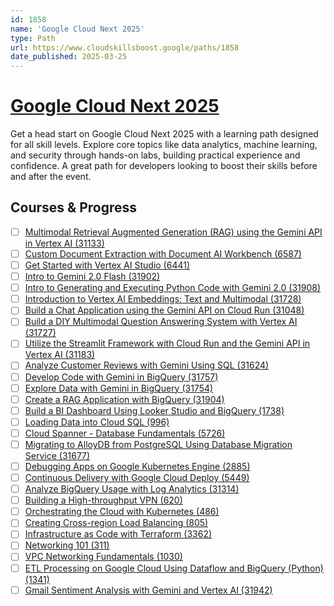 ```yaml
---
id: 1858
name: 'Google Cloud Next 2025'
type: Path
url: https://www.cloudskillsboost.google/paths/1858
date_published: 2025-03-25
---
```


# [Google Cloud Next 2025](https://www.cloudskillsboost.google/paths/1858)

Get a head start on Google Cloud Next 2025 with a learning path designed for all skill levels. Explore core topics like data analytics, machine learning, and security through hands-on labs, building practical experience and confidence. A great path for developers looking to boost their skills before and after the event.

## Courses & Progress

* [ ] [Multimodal Retrieval Augmented Generation (RAG) using the Gemini API in Vertex AI (31133)](../courses/Multimodal-Retrieval-Augmented-Generation-(RAG)-using-the-Gemini-API-in-Vertex-AI.md)
* [ ] [Custom Document Extraction with Document AI Workbench (6587)](../courses/Custom-Document-Extraction-with-Document-AI-Workbench.md)
* [ ] [Get Started with Vertex AI Studio (6441)](../courses/Get-Started-with-Vertex-AI-Studio.md)
* [ ] [Intro to Gemini 2.0 Flash (31902)](../courses/Intro-to-Gemini-2.0-Flash.md)
* [ ] [Intro to Generating and Executing Python Code with Gemini 2.0 (31908)](../courses/Intro-to-Generating-and-Executing-Python-Code-with-Gemini-2.0.md)
* [ ] [Introduction to Vertex AI Embeddings: Text and Multimodal (31728)](../courses/Introduction-to-Vertex-AI-Embeddings-Text-and-Multimodal.md)
* [ ] [Build a Chat Application using the Gemini API on Cloud Run (31048)](../courses/Build-a-Chat-Application-using-the-Gemini-API-on-Cloud-Run.md)
* [ ] [Build a DIY Multimodal Question Answering System with Vertex AI (31727)](../courses/Build-a-DIY-Multimodal-Question-Answering-System-with-Vertex-AI.md)
* [ ] [Utilize the Streamlit Framework with Cloud Run and the Gemini API in Vertex AI (31183)](../courses/Utilize-the-Streamlit-Framework-with-Cloud-Run-and-the-Gemini-API-in-Vertex-AI.md)
* [ ] [Analyze Customer Reviews with Gemini Using SQL (31624)](../courses/Analyze-Customer-Reviews-with-Gemini-Using-SQL.md)
* [ ] [Develop Code with Gemini in BigQuery (31757)](../courses/Develop-Code-with-Gemini-in-BigQuery.md)
* [ ] [Explore Data with Gemini in BigQuery (31754)](../courses/Explore-Data-with-Gemini-in-BigQuery.md)
* [ ] [Create a RAG Application with BigQuery (31904)](../courses/Create-a-RAG-Application-with-BigQuery.md)
* [ ] [Build a BI Dashboard Using Looker Studio and BigQuery (1738)](../courses/Build-a-BI-Dashboard-Using-Looker-Studio-and-BigQuery.md)
* [ ] [Loading Data into Cloud SQL (996)](../courses/Loading-Data-into-Cloud-SQL.md)
* [ ] [Cloud Spanner - Database Fundamentals (5726)](../courses/Cloud-Spanner-Database-Fundamentals.md)
* [ ] [Migrating to AlloyDB from PostgreSQL Using Database Migration Service (31677)](../courses/Migrating-to-AlloyDB-from-PostgreSQL-Using-Database-Migration-Service.md)
* [ ] [Debugging Apps on Google Kubernetes Engine (2885)](../courses/Debugging-Apps-on-Google-Kubernetes-Engine.md)
* [ ] [Continuous Delivery with Google Cloud Deploy (5449)](../courses/Continuous-Delivery-with-Google-Cloud-Deploy.md)
* [ ] [Analyze BigQuery Usage with Log Analytics (31314)](../courses/Analyze-BigQuery-Usage-with-Log-Analytics.md)
* [ ] [Building a High-throughput VPN (620)](../courses/Building-a-High-throughput-VPN.md)
* [ ] [Orchestrating the Cloud with Kubernetes (486)](../courses/Orchestrating-the-Cloud-with-Kubernetes.md)
* [ ] [Creating Cross-region Load Balancing (805)](../courses/Creating-Cross-region-Load-Balancing.md)
* [ ] [Infrastructure as Code with Terraform (3362)](../courses/Infrastructure-as-Code-with-Terraform.md)
* [ ] [Networking 101 (311)](../courses/Networking-101.md)
* [ ] [VPC Networking Fundamentals (1030)](../courses/VPC-Networking-Fundamentals.md)
* [ ] [ETL Processing on Google Cloud Using Dataflow and BigQuery (Python) (1341)](../courses/ETL-Processing-on-Google-Cloud-Using-Dataflow-and-BigQuery-(Python).md)
* [ ] [Gmail Sentiment Analysis with Gemini and Vertex AI (31942)](../courses/Gmail-Sentiment-Analysis-with-Gemini-and-Vertex-AI.md)

